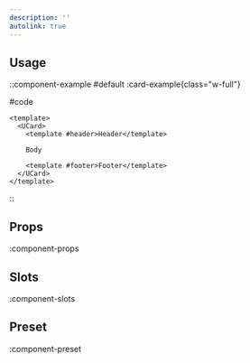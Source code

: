 ```yaml
---
description: ''
autolink: true
---
```


## Usage

::component-example
#default
:card-example{class="w-full"}

#code
```vue
<template>
  <UCard>
    <template #header>Header</template>

    Body

    <template #footer>Footer</template>
  </UCard>
</template>
```
::

## Props

:component-props

## Slots

:component-slots

## Preset

:component-preset
